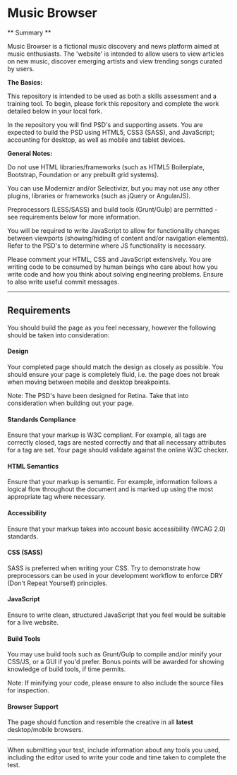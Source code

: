 Music Browser
=============

** Summary **

Music Browser is a fictional music discovery and news platform aimed at music enthusiasts. The 'website' is intended to allow users to view articles on new music, discover emerging artists and view trending songs curated by users.

**The Basics:**

This repository is intended to be used as both a skills assessment and a training tool. To begin, please fork this repository and complete the work detailed below in your local fork.

In the repository you will find PSD's and supporting assets. You are expected to build the PSD using HTML5, CSS3 (SASS), and JavaScript; accounting for desktop, as well as mobile and tablet devices.

**General Notes:**

Do not use HTML libraries/frameworks (such as HTML5 Boilerplate, Bootstrap, Foundation or any prebuilt grid systems).

You can use Modernizr and/or Selectivizr, but you may not use any other plugins, libraries or frameworks (such as jQuery or AngularJS).

Preprocessors (LESS/SASS) and build tools (Grunt/Gulp) are permitted - see requirements below for more information.

You will be required to write JavaScript to allow for functionality changes between viewports (showing/hiding of content and/or navigation elements). Refer to the PSD's to determine where JS functionality is necessary.

Please comment your HTML, CSS and JavaScript extensively. You are writing code to be consumed by human beings who care about how you write code and how you think about solving engineering problems. Ensure to also write useful commit messages.

----------

Requirements
-------

You should build the page as you feel necessary, however the following should be taken into consideration:

####	Design

Your completed page should match the design as closely as possible. You should ensure your page is completely fluid, i.e. the page does not break when moving between mobile and desktop breakpoints.

Note: The PSD's have been designed for Retina. Take that into consideration when building out your page.

####	Standards Compliance

Ensure that your markup is W3C compliant. For example, all tags are correctly closed, tags are nested correctly and that all necessary attributes for a tag are set. Your page should validate against the online W3C checker.

####	HTML Semantics

Ensure that your markup is semantic. For example, information follows a logical flow throughout the document and is marked up using the most appropriate tag where necessary.

#### Accessibility

Ensure that your markup takes into account basic accessibility (WCAG 2.0) standards.

####	CSS (SASS)

SASS is preferred when writing your CSS. Try to demonstrate how preprocessors can be used in your development workflow to enforce DRY (Don't Repeat Yourself) principles.

####	JavaScript

Ensure to write clean, structured JavaScript that you feel would be suitable for a live website.

####	Build Tools

You may use build tools such as Grunt/Gulp to compile and/or minify your CSS/JS, or a GUI if you'd prefer.
Bonus points will be awarded for showing knowledge of build tools, if time permits.

Note: If minifying your code, please ensure to also include the source files for inspection.

####	Browser Support

The page should function and resemble the creative in all **latest** desktop/mobile browsers.

----------

When submitting your test, include information about any tools you used, including the editor used to write your code and time taken to complete the test.
